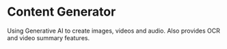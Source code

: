 # Content Generator
 Using Generative AI to create images, videos and audio. Also provides OCR and video summary features.
